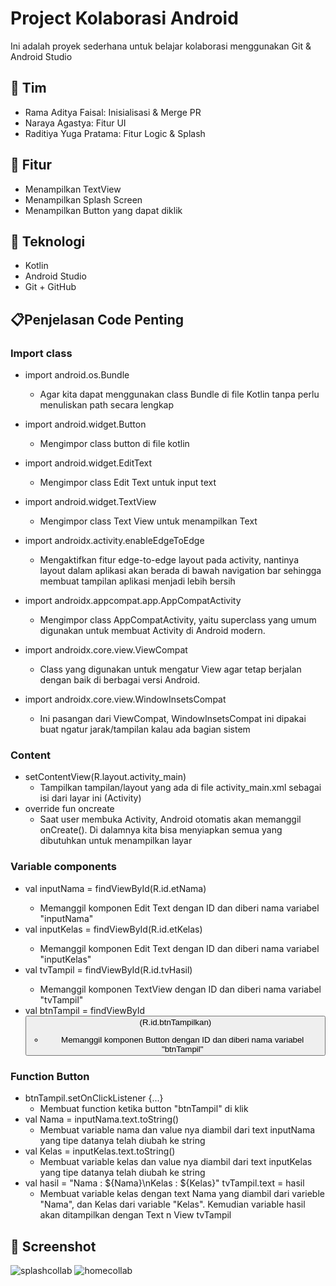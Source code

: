 # Project Kolaborasi Android

Ini adalah proyek sederhana untuk belajar kolaborasi menggunakan Git & Android Studio

## 👥 Tim
- Rama Aditya Faisal: Inisialisasi & Merge PR
- Naraya Agastya: Fitur UI
- Raditiya Yuga Pratama: Fitur Logic & Splash
  
## 📱 Fitur
- Menampilkan TextView
- Menampilkan Splash Screen
- Menampilkan Button yang dapat diklik

## 🔧 Teknologi
- Kotlin
- Android Studio
- Git + GitHub

## 📋Penjelasan Code Penting
 ### Import class
- import android.os.Bundle 
  - Agar kita dapat menggunakan class Bundle di file Kotlin tanpa perlu menuliskan path secara lengkap
- import android.widget.Button 
  - Mengimpor class button di file kotlin
- import android.widget.EditText 
  - Mengimpor class Edit Text untuk input text
- import android.widget.TextView 
  - Mengimpor class Text View untuk menampilkan Text
  
- import androidx.activity.enableEdgeToEdge
  - Mengaktifkan fitur edge-to-edge layout pada activity, nantinya layout dalam aplikasi akan berada di bawah navigation bar   sehingga membuat tampilan aplikasi           menjadi lebih bersih
- import androidx.appcompat.app.AppCompatActivity 
  - Mengimpor class AppCompatActivity, yaitu superclass yang umum digunakan untuk membuat Activity di Android modern.
- import androidx.core.view.ViewCompat 
  - Class yang digunakan untuk mengatur View agar tetap berjalan dengan baik di berbagai versi Android.
- import androidx.core.view.WindowInsetsCompat 
  - Ini pasangan dari ViewCompat, WindowInsetsCompat ini dipakai buat ngatur jarak/tampilan kalau ada bagian sistem
### Content
- setContentView(R.layout.activity_main) 
  - Tampilkan tampilan/layout yang ada di file activity_main.xml sebagai isi dari layar ini (Activity)
- override fun oncreate 
  - Saat user membuka Activity, Android otomatis akan memanggil onCreate(). Di dalamnya kita bisa menyiapkan semua yang dibutuhkan untuk menampilkan layar
### Variable components
- val inputNama = findViewById<EditText>(R.id.etNama) 
  - Memanggil komponen Edit Text dengan ID dan diberi nama variabel "inputNama"
- val inputKelas = findViewById<EditText>(R.id.etKelas) 
  - Memanggil komponen Edit Text dengan ID dan diberi nama variabel "inputKelas"
- val tvTampil = findViewById<TextView>(R.id.tvHasil) 
  - Memanggil komponen TextView dengan ID dan diberi nama variabel "tvTampil"
- val btnTampil = findViewById<Button>(R.id.btnTampilkan) 
  - Memanggil komponen Button dengan ID dan diberi nama variabel "btnTampil"
### Function Button
- btnTampil.setOnClickListener {...} 
  - Membuat function ketika button "btnTampil" di klik
- val Nama = inputNama.text.toString() 
  - Membuat variable nama dan value nya diambil dari text inputNama yang tipe datanya telah diubah ke string
- val Kelas = inputKelas.text.toString() 
  - Membuat variable kelas dan value nya diambil dari text inputKelas yang tipe datanya telah diubah ke string
- val hasil = "Nama : ${Nama}\nKelas : ${Kelas}" tvTampil.text = hasil 
  - Membuat variable kelas dengan text Nama yang diambil dari varieble "Nama", dan Kelas dari variable "Kelas". Kemudian variable hasil akan ditampilkan dengan Text n       View tvTampil

## 📸 Screenshot
  ![splashcollab](https://github.com/user-attachments/assets/516dc0db-4eaf-443d-afa6-b96d44d0d40b)
  ![homecollab](https://github.com/user-attachments/assets/38abf3b5-8f50-4b1c-b84f-4ebdce997aaf)

